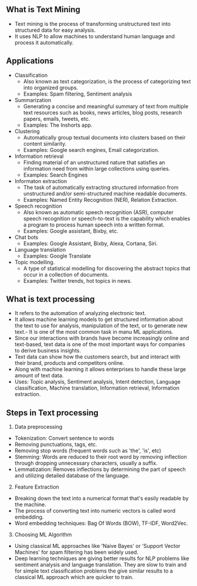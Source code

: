 ## What is Text Mining
- Text mining is the process of transforming unstructured text into structured data for easy analysis.
- It uses NLP to allow machines to understand human language and process it automatically.

## Applications
- Classification
    - Also known as text categorization, is the process of categorizing text into organized groups.
    - Examples: Spam filtering, Sentiment analysis
- Summarization
    - Generating a concise and meaningful summary of text from multiple text resources such as books, news articles, blog posts, research papers, emails, tweets, etc.
    - Examples: The Inshorts app.
- Clustering
    - Automatically group textual documents into clusters based on their content similarity.
    - Examples: Google search engines, Email categorization.
- Information retrieval
    - Finding material of an unstructured nature that satisfies an information need from within large collections using queries.
    - Examples: Search Engines
- Informaton extraction
    - The task of automatically extracting structured information from unstructured and/or semi-structured machine readable documents.
    - Examples: Named Entity Recognition (NER), Relation Extraction.
- Speech recognition
    - Also known as automatic speech recognition (ASR), computer speech recognition or speech-to-text is the capability which enables a program to process human speech into a written format.
    - Examples: Google assistant, Bixby, etc.
- Chat bots
    - Examples: Google Assistant, Bixby, Alexa, Cortana, Siri.
- Language translation
    - Examples: Google Translate
- Topic modelling.
    - A type of statistical modelling for discovering the abstract topics that occur in a collection of documents.
    - Examples: Twitter trends, hot topics in news.

## What is text processing
- It refers to the automation of analyzing electronic text.
- It allows machine learning models to get structured information about the text to use for analysis, manipulation of the text, or to generate new text.- It is one of the most common task in manu ML applications.
- Since our interactions with brands have become increasingly online and text-based, text data is one of the most important ways for companies to derive business insights.
- Text data can show how the customers search, but and interact with their brand, products and competitors online.
- Along with machine learning it allows enterprises to handle these large amount of text data.
- Uses: Topic analysis, Sentiment analysis, Intent detection, Language classification, Machine translation, Information retrieval, Information extraction.

## Steps in Text processing
1. Data preprocessing
- Tokenization: Convert sentence to words
- Removing punctuations, tags, etc.
- Removing stop words (frequent words such as 'the', 'is', etc)
- Stemming: Words are reduced to their root word by removing inflection through dropping unnecessary characters, usually a suffix.
- Lemmatization: Removes inflections by determining the part of speech and utilizing detailed database of the language.
2. Feature Extraction
- Breaking down the text into a numerical format that's easily readable by the machine.
- The process of converting text into numeric vectors is called word embedding.
- Word embedding techniques: Bag Of Words (BOW), TF-IDF, Word2Vec.
3. Choosing ML Algorithm
- Using classical ML approaches like 'Naive Bayes' or 'Support Vector Machines' for spam filtering has been widely used.
- Deep learning techniques are giving better results for NLP problems like sentiment analysis and language translation. They are slow to train and for simple text classification problems the give similar results to a classical ML approach which are quicker to train.
